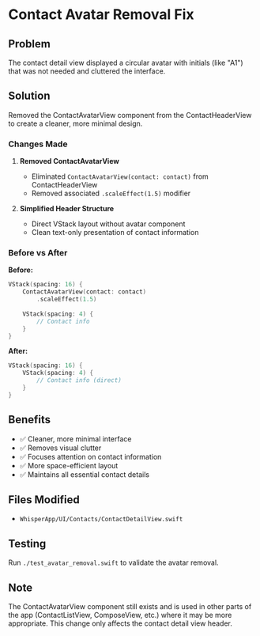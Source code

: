 # Contact Avatar Removal Fix

## Problem
The contact detail view displayed a circular avatar with initials (like "A1") that was not needed and cluttered the interface.

## Solution
Removed the ContactAvatarView component from the ContactHeaderView to create a cleaner, more minimal design.

### Changes Made

1. **Removed ContactAvatarView**
   - Eliminated `ContactAvatarView(contact: contact)` from ContactHeaderView
   - Removed associated `.scaleEffect(1.5)` modifier

2. **Simplified Header Structure**
   - Direct VStack layout without avatar component
   - Clean text-only presentation of contact information

### Before vs After

**Before:**
```swift
VStack(spacing: 16) {
    ContactAvatarView(contact: contact)
        .scaleEffect(1.5)
    
    VStack(spacing: 4) {
        // Contact info
    }
}
```

**After:**
```swift
VStack(spacing: 16) {
    VStack(spacing: 4) {
        // Contact info (direct)
    }
}
```

## Benefits
- ✅ Cleaner, more minimal interface
- ✅ Removes visual clutter
- ✅ Focuses attention on contact information
- ✅ More space-efficient layout
- ✅ Maintains all essential contact details

## Files Modified
- `WhisperApp/UI/Contacts/ContactDetailView.swift`

## Testing
Run `./test_avatar_removal.swift` to validate the avatar removal.

## Note
The ContactAvatarView component still exists and is used in other parts of the app (ContactListView, ComposeView, etc.) where it may be more appropriate. This change only affects the contact detail view header.
